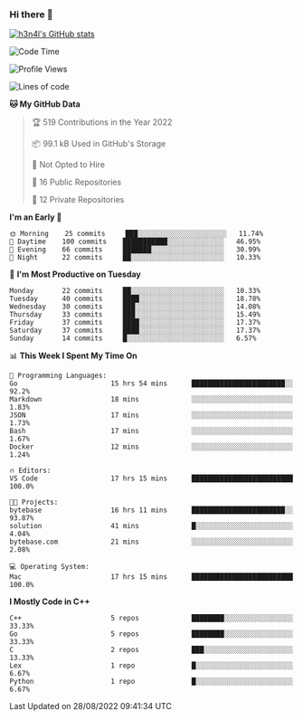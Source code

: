 ### Hi there 👋

[![h3n4l's GitHub stats](https://github-readme-stats.vercel.app/api?username=h3n4l&count_private=true&show_icons=true&theme=radical)](https://github.com/h3n4l/github-readme-stats)

<!--START_SECTION:waka-->
![Code Time](http://img.shields.io/badge/Code%20Time-620%20hrs-blue)

![Profile Views](http://img.shields.io/badge/Profile%20Views-0-blue)

![Lines of code](https://img.shields.io/badge/From%20Hello%20World%20I%27ve%20Written-43%20Thousand%20lines%20of%20code-blue)

**🐱 My GitHub Data** 

> 🏆 519 Contributions in the Year 2022
 > 
> 📦 99.1 kB Used in GitHub's Storage 
 > 
> 🚫 Not Opted to Hire
 > 
> 📜 16 Public Repositories 
 > 
> 🔑 12 Private Repositories  
 > 
**I'm an Early 🐤** 

```text
🌞 Morning    25 commits     ███░░░░░░░░░░░░░░░░░░░░░░   11.74% 
🌆 Daytime    100 commits    ███████████░░░░░░░░░░░░░░   46.95% 
🌃 Evening    66 commits     ███████░░░░░░░░░░░░░░░░░░   30.99% 
🌙 Night      22 commits     ██░░░░░░░░░░░░░░░░░░░░░░░   10.33%

```
📅 **I'm Most Productive on Tuesday** 

```text
Monday       22 commits     ██░░░░░░░░░░░░░░░░░░░░░░░   10.33% 
Tuesday      40 commits     ████░░░░░░░░░░░░░░░░░░░░░   18.78% 
Wednesday    30 commits     ███░░░░░░░░░░░░░░░░░░░░░░   14.08% 
Thursday     33 commits     ███░░░░░░░░░░░░░░░░░░░░░░   15.49% 
Friday       37 commits     ████░░░░░░░░░░░░░░░░░░░░░   17.37% 
Saturday     37 commits     ████░░░░░░░░░░░░░░░░░░░░░   17.37% 
Sunday       14 commits     █░░░░░░░░░░░░░░░░░░░░░░░░   6.57%

```


📊 **This Week I Spent My Time On** 

```text
💬 Programming Languages: 
Go                       15 hrs 54 mins      ███████████████████████░░   92.2% 
Markdown                 18 mins             ░░░░░░░░░░░░░░░░░░░░░░░░░   1.83% 
JSON                     17 mins             ░░░░░░░░░░░░░░░░░░░░░░░░░   1.73% 
Bash                     17 mins             ░░░░░░░░░░░░░░░░░░░░░░░░░   1.67% 
Docker                   12 mins             ░░░░░░░░░░░░░░░░░░░░░░░░░   1.24%

🔥 Editors: 
VS Code                  17 hrs 15 mins      █████████████████████████   100.0%

🐱‍💻 Projects: 
bytebase                 16 hrs 11 mins      ███████████████████████░░   93.87% 
solution                 41 mins             █░░░░░░░░░░░░░░░░░░░░░░░░   4.04% 
bytebase.com             21 mins             ░░░░░░░░░░░░░░░░░░░░░░░░░   2.08%

💻 Operating System: 
Mac                      17 hrs 15 mins      █████████████████████████   100.0%

```

**I Mostly Code in C++** 

```text
C++                      5 repos             ████████░░░░░░░░░░░░░░░░░   33.33% 
Go                       5 repos             ████████░░░░░░░░░░░░░░░░░   33.33% 
C                        2 repos             ███░░░░░░░░░░░░░░░░░░░░░░   13.33% 
Lex                      1 repo              █░░░░░░░░░░░░░░░░░░░░░░░░   6.67% 
Python                   1 repo              █░░░░░░░░░░░░░░░░░░░░░░░░   6.67%

```



 Last Updated on 28/08/2022 09:41:34 UTC
<!--END_SECTION:waka-->

